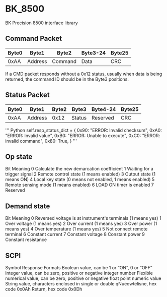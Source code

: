 # BK_8500
BK Precision 8500 interface library

## Command Packet

|Byte0|Byte1|Byte2|Byte3-24|Byte25|
|---|---|---|---|---|
|0xAA|Address|Command|Data|CRC|


If a CMD packet responds without a 0x12 status, usually when data is being returned, the command ID should be in the Byte3 positions.

## Status Packet

|Byte0|Byte1|Byte2|Byte3|Byte4-24|Byte25|
|---|---|---|---|---|---|
|0xAA|Address|0x12|Status|Reserved|CRC|


''' Python
self.resp_status_dict = {
    0x90: "ERROR: Invalid checksum",
    0xA0: "ERROR: Invalid value",
    0xB0: "ERROR: Unable to execute",
    0xC0: "ERROR: invalid command",
    0x80: True,
}
'''



## Op state
Bit
Meaning
0
Calculate the new demarcation coefficient
1
Waiting for a trigger signal
2
Remote control state (1 means enabled)
3
Output state (1 means ON)
4
Local key state (0 means not enabled, 1 means enabled)
5
Remote sensing mode (1 means enabled)
6
LOAD ON timer is enabled
7
Reserved


## Demand state
Bit
Meaning
0
Reversed voltage is at instrument's terminals (1 means yes)
1
Over voltage (1 means yes)
2
Over current (1 means yes)
3
Over power (1 means yes)
4
Over temperature (1 means yes)
5
Not connect remote terminal
6
Constant current
7
Constant voltage
8
Constant power
9
Constant resistance







## SCPI


Symbol
Response Formats
<bool>
Boolean value, can be 1 or “ON”, 0 or “OFF”
<NR1>
Integer value, can be zero, positive or negative integer number
<NRf>
Flexible numerical value, can be zero, positive or negative float point numeric value
<string>
String value, characters enclosed in single or double
<NL>
qNueowtelisne, hex code 0x0Ah
<Rtn>
Return, hex code 0x0Dh
